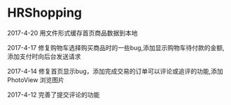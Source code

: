 # HRShopping

2017-4-20  用文件形式缓存首页商品数据到本地

2017-4-17  修复购物车选择购买商品时的一些bug,添加显示购物车待付款的金额, 添加支付时向后台发送请求

2017-4-14  修复首页显示bug，添加完成交易的订单可以评论或追评的功能,添加PhotoView 浏览图片

2017-4-12  完善了提交评论的功能
